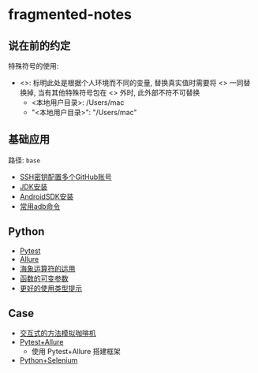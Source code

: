 # fragmented-notes
## 说在前的约定
特殊符号的使用:
- <>: 标明此处是根据个人环境而不同的变量, 替换真实值时需要将 <> 一同替换掉, 当有其他特殊符号包在 <> 外时, 此外部不符不可替换
    - <本地用户目录>: /Users/mac
    - "<本地用户目录>": "/Users/mac"

## 基础应用
路径: `base`
- [SSH密钥配置多个GitHub账号](base/001.md)
- [JDK安装](base/002.md)
- [AndroidSDK安装](base/003.md)
- [常用adb命令](base/004.md)

## Python
- [Pytest](python/001.md)
- [Allure](python/002.ipynb)
- [海象运算符的运用](python/assignment_expresions.ipynb)
- [函数的可变参数](python/args_kwargs.ipynb)
- [更好的使用类型提示](python/typing.ipynb)

## Case
- [交互式的方法模拟咖啡机](case/coffee_machine/)
- [Pytest+Allure](case/pytest_allure/)
    - 使用 Pytest+Allure 搭建框架
- [Python+Selenium](case/python_selenium)

